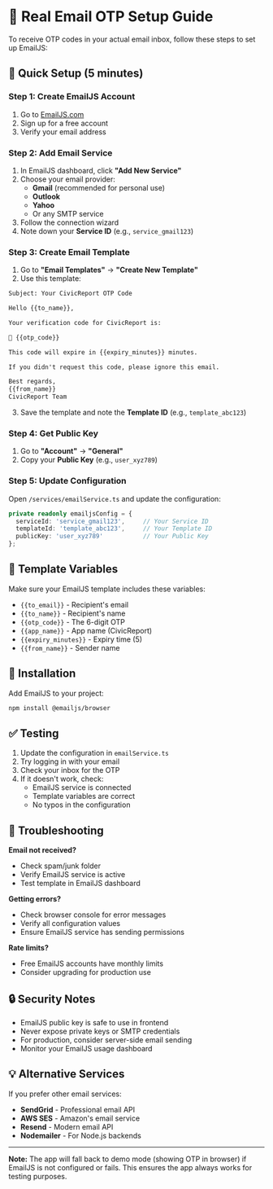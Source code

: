 # 📧 Real Email OTP Setup Guide

To receive OTP codes in your actual email inbox, follow these steps to set up EmailJS:

## 🚀 Quick Setup (5 minutes)

### Step 1: Create EmailJS Account
1. Go to [EmailJS.com](https://www.emailjs.com/)
2. Sign up for a free account
3. Verify your email address

### Step 2: Add Email Service
1. In EmailJS dashboard, click **"Add New Service"**
2. Choose your email provider:
   - **Gmail** (recommended for personal use)
   - **Outlook** 
   - **Yahoo**
   - Or any SMTP service
3. Follow the connection wizard
4. Note down your **Service ID** (e.g., `service_gmail123`)

### Step 3: Create Email Template
1. Go to **"Email Templates"** → **"Create New Template"**
2. Use this template:

```html
Subject: Your CivicReport OTP Code

Hello {{to_name}},

Your verification code for CivicReport is:

🔐 {{otp_code}}

This code will expire in {{expiry_minutes}} minutes.

If you didn't request this code, please ignore this email.

Best regards,
{{from_name}}
CivicReport Team
```

3. Save the template and note the **Template ID** (e.g., `template_abc123`)

### Step 4: Get Public Key
1. Go to **"Account"** → **"General"**
2. Copy your **Public Key** (e.g., `user_xyz789`)

### Step 5: Update Configuration
Open `/services/emailService.ts` and update the configuration:

```typescript
private readonly emailjsConfig = {
  serviceId: 'service_gmail123',     // Your Service ID
  templateId: 'template_abc123',     // Your Template ID  
  publicKey: 'user_xyz789'           // Your Public Key
};
```

## 🎯 Template Variables

Make sure your EmailJS template includes these variables:
- `{{to_email}}` - Recipient's email
- `{{to_name}}` - Recipient's name  
- `{{otp_code}}` - The 6-digit OTP
- `{{app_name}}` - App name (CivicReport)
- `{{expiry_minutes}}` - Expiry time (5)
- `{{from_name}}` - Sender name

## 🔧 Installation

Add EmailJS to your project:

```bash
npm install @emailjs/browser
```

## ✅ Testing

1. Update the configuration in `emailService.ts`
2. Try logging in with your email
3. Check your inbox for the OTP
4. If it doesn't work, check:
   - EmailJS service is connected
   - Template variables are correct
   - No typos in the configuration

## 🚨 Troubleshooting

**Email not received?**
- Check spam/junk folder
- Verify EmailJS service is active
- Test template in EmailJS dashboard

**Getting errors?**
- Check browser console for error messages
- Verify all configuration values
- Ensure EmailJS service has sending permissions

**Rate limits?**
- Free EmailJS accounts have monthly limits
- Consider upgrading for production use

## 🔒 Security Notes

- EmailJS public key is safe to use in frontend
- Never expose private keys or SMTP credentials
- For production, consider server-side email sending
- Monitor your EmailJS usage dashboard

## 💡 Alternative Services

If you prefer other email services:
- **SendGrid** - Professional email API
- **AWS SES** - Amazon's email service
- **Resend** - Modern email API
- **Nodemailer** - For Node.js backends

---

**Note:** The app will fall back to demo mode (showing OTP in browser) if EmailJS is not configured or fails. This ensures the app always works for testing purposes.